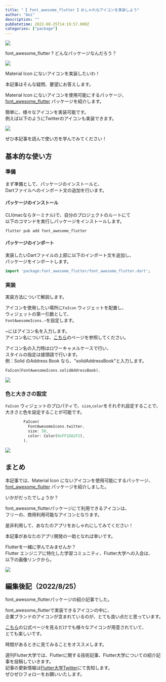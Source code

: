 ```yaml
---
title: "【 font_awesome_flutter 】おしゃれなアイコンを実装しよう"
author: "Aoi"
description: ""
pubDatetime: 2022-08-25T14:19:57.000Z
categories: ["package"]
---
```


![](https://blog.flutteruniv.com/wp-content/themes/cocoon-master/images/ojisan.png)

font\_awesome\_flutter ? どんなパッケージなんだろう？

![](https://blog.flutteruniv.com/wp-content/themes/cocoon-master/images/obasan.png)

Material Icon にないアイコンを実装したいわ！

本記事はそんな疑問、要望にお答えします。

Material Icon にないアイコンを使用可能にするパッケージ、  
[font\_awesome\_flutter](https://pub.dev/packages/font_awesome_flutter) パッケージを紹介します。

簡単に、様々なアイコンを実装可能です。  
例えば以下のようにTwitterのアイコンも実装できます。

![](https://blog.flutteruniv.com/wp-content/uploads/2022/08/スクリーンショット-2022-08-25-22.42.57-508x1024.png)

ぜひ本記事を読んで使い方を学んでみてください！

## 基本的な使い方

### 準備

まず準備として、パッケージのインストールと、  
Dartファイルへのインポート文の追加を行います。

#### パッケージのインストール

CLI(macならターミナル)で、自分のプロジェクトのルートにて  
以下のコマンドを実行しパッケージをインストールします。

```bash
flutter pub add font_awesome_flutter
```

#### パッケージのインポート

実装したいDartファイルの上部に以下のインポート文を追加し、  
パッケージをインポートします。

```dart
import 'package:font_awesome_flutter/font_awesome_flutter.dart';
```

### 実装

実装方法について解説します。

アイコンを使用したい場所に`FaIcon` ウィジェットを配置し、  
ウィジェットの第一引数として、  
`FontAwesomeIcons.~`を設定します。

~にはアイコン名を入力します。  
アイコン名については、[こちら](https://fontawesome.com/icons)のページを参照してください。

アイコン名の入力時はロワーキャメルケースで行い、  
スタイルの指定は接頭語で行います。  
例：Solid のAddress Book なら、"solidAddressBook"と入力します。

```dart
FaIcon(FontAwesomeIcons.solidAddressBook),
```

![](https://blog.flutteruniv.com/wp-content/uploads/2022/08/スクリーンショット-2022-08-25-22.37.50.png)

### 色と大きさの設定

`FaIcon` ウィジェットのプロパティで、`size`,`color`をそれぞれ設定することで、  
大きさと色を設定することが可能です。

```dart
        FaIcon(
          FontAwesomeIcons.twitter,
          size: 50,
          color: Color(0xFF1DA1F2),
        ),
```

![](https://blog.flutteruniv.com/wp-content/uploads/2022/08/スクリーンショット-2022-08-25-22.40.12.png)

## まとめ

本記事では、Material Icon にないアイコンを使用可能にするパッケージ、  
[font\_awesome\_flutter](https://pub.dev/packages/font_awesome_flutter) パッケージを紹介しました。

いかがだったでしょうか？

font\_awesome\_flutterパッケージにて利用できるアイコンは、  
フリーの、商用利用可能なアイコンとなります。

是非利用して、あなたのアプリをおしゃれにしてみてください！

本記事があなたのアプリ開発の一助となれば幸いです。

Flutterを一緒に学んでみませんか？  
Flutter エンジニアに特化した学習コミュニティ、Flutter大学への入会は、  
以下の画像リンクから。

[![](https://blog.flutteruniv.com/wp-content/uploads/2022/07/Flutter大学バナー.png)](//flutteruniv.com)

## 編集後記（2022/8/25）

font\_awesome\_flutterパッケージの紹介記事でした。

font\_awesome\_flutterで実装できるアイコンの中に、  
企業ブランドのアイコンが含まれているのが、とても良い点だと思っています。

[こちら](https://fontawesome.com/icons/address-book?s=regular)の公式ページを見るだけでも様々なアイコンが用意されていて、  
とても楽しいです。

時間があるときに見てみることをオススメします。

週刊Flutter大学では、Flutterに関する技術記事、Flutter大学についての紹介記事を投稿していきます。  
記事の更新情報は[Flutter大学Twitter](https://twitter.com/FlutterUniv)にて告知します。  
ぜひぜひフォローをお願いいたします。